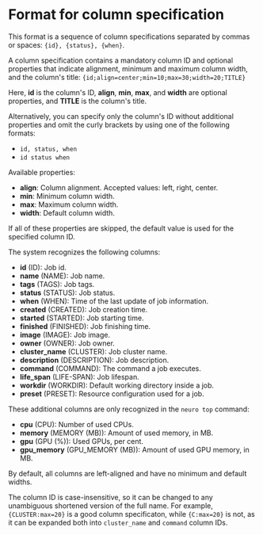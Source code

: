 Format for column specification
================================

This format is a sequence of column specifications separated
by commas or spaces: `{id}, {status}, {when}`.

A column specification contains a mandatory column ID and optional properties
that indicate alignment, minimum and maximum column width,
and the column's title: `{id;align=center;min=10;max=30;width=20;TITLE}`

Here, **id** is the column's ID, **align**, **min**, **max**, and **width**
are optional properties, and **TITLE** is the column's title.

Alternatively, you can specify only the column's ID without additional properties
and omit the curly brackets by using one of the following formats:

* `id, status, when`
* `id status when`

Available properties:

* **align**: Column alignment. Accepted values: left, right, center.
* **min**: Minimum column width.
* **max**: Maximum column width.
* **width**: Default column width.

If all of these properties are skipped, the default value is used for
the specified column ID.

The system recognizes the following columns:

* **id** (ID): Job id.
* **name** (NAME): Job name.
* **tags** (TAGS): Job tags.
* **status** (STATUS): Job status.
* **when** (WHEN): Time of the last update of job information.
* **created** (CREATED): Job creation time.
* **started** (STARTED): Job starting time.
* **finished** (FINISHED): Job finishing time.
* **image** (IMAGE): Job image.
* **owner** (OWNER): Job owner.
* **cluster_name** (CLUSTER): Job cluster name.
* **description** (DESCRIPTION): Job description.
* **command** (COMMAND): The command a job executes.
* **life_span** (LIFE-SPAN): Job lifespan.
* **workdir** (WORKDIR): Default working directory inside a job.
* **preset** (PRESET): Resource configuration used for a job.

These additional columns are only recognized in the `neuro top` command:

* **cpu** (CPU): Number of used CPUs.
* **memory** (MEMORY (MB)): Amount of used memory, in MB.
* **gpu** (GPU (%)): Used GPUs, per cent.
* **gpu_memory** (GPU_MEMORY (MB)): Amount of used GPU memory, in MB.

By default, all columns are left-aligned and have no minimum and default widths.

The column ID is case-insensitive, so it can be changed to any unambiguous shortened
version of the full name.  For example, `{CLUSTER:max=20}` is a good column
specificaton, while `{C:max=20}` is not, as it can be expanded both into
`cluster_name` and `command` column IDs.